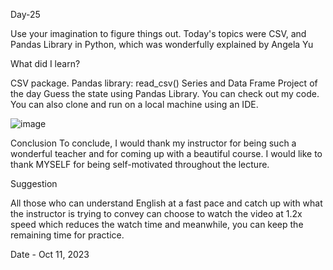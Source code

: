 Day-25

Use your imagination to figure things out. Today's topics were CSV, and Pandas Library in Python, which was wonderfully explained by Angela Yu

What did I learn?

CSV package.
Pandas library: read_csv()
Series and Data Frame
Project of the day
Guess the state using Pandas Library. You can check out my code. You can also clone and run on a local machine using an IDE.

![image](https://github.com/Joseph-bot-prog/day-25-us-states-game/assets/142531521/6f1b16f5-ca74-4f04-817e-5d6731ab7926)


Conclusion
To conclude, I would thank my instructor for being such a wonderful teacher and for coming up with a beautiful course. I would like to thank MYSELF for being self-motivated throughout the lecture.

Suggestion

All those who can understand English at a fast pace and catch up with what the instructor is trying to convey can choose to watch the video at 1.2x speed which reduces the watch time and meanwhile, you can keep the remaining time for practice.

Date - Oct 11, 2023
